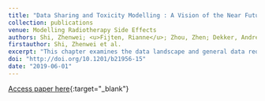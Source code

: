 ```yaml
---
title: "Data Sharing and Toxicity Modelling : A Vision of the Near Future"
collection: publications
venue: Modelling Radiotherapy Side Effects
authors: Shi, Zhenwei; <u>Fijten, Rianne</u>; Zhou, Zhen; Dekker, Andre; Wee, Leonard
firstauthor: Shi, Zhenwei et al.
excerpt: "This chapter examines the data landscape and general data requirements to develop quantitative toxicity models. Optimal cancer treatment requires maximising the chance of tumour eradication while simultaneously minimising the risk of adverse treatment-induced side effects. Real-world data refers to information about patients, medical interventions and clinical findings that have been derived from routine procedures in the standard-of-care care setting. The most crucial aspect defining the potential success of a predictive toxicity model is the availability and quality of outcomes data. Data sharing enables either a larger combined data corpus for training and cross-validation, or the option for a model developed on one corpus to be independently validated against the other corpus. An increasing amount of data is being generated in different fields of modern medicine including medical imaging, transcriptomics, metabolomics and proteomics. For the abovementioned distributed learning methodology to work, the local data needs to be parsed in a format that is fully machine-readable and machine-understandable."
doi: "http://doi.org/10.1201/b21956-15"
date: "2019-06-01"
---
```

[Access paper here](10.1201/b21956-15){:target="_blank"}
